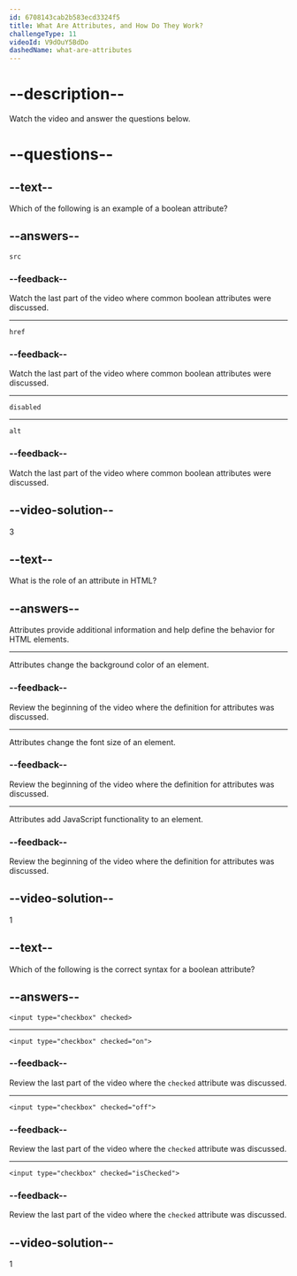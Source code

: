 ```yaml
---
id: 6708143cab2b583ecd3324f5
title: What Are Attributes, and How Do They Work?
challengeType: 11
videoId: V9dOuY5BdDo
dashedName: what-are-attributes
---
```


# --description--

Watch the video and answer the questions below.

# --questions--

## --text--

Which of the following is an example of a boolean attribute?

## --answers--

`src`

### --feedback--

Watch the last part of the video where common boolean attributes were discussed.

---

`href`

### --feedback--

Watch the last part of the video where common boolean attributes were discussed.

---

`disabled`

---

`alt`

### --feedback--

Watch the last part of the video where common boolean attributes were discussed.

## --video-solution--

3

## --text--

What is the role of an attribute in HTML?

## --answers--

Attributes provide additional information and help define the behavior for HTML elements.

---

Attributes change the background color of an element.

### --feedback--

Review the beginning of the video where the definition for attributes was discussed.

---

Attributes change the font size of an element.

### --feedback--

Review the beginning of the video where the definition for attributes was discussed.

---

Attributes add JavaScript functionality to an element.

### --feedback--

Review the beginning of the video where the definition for attributes was discussed.

## --video-solution--

1

## --text--

Which of the following is the correct syntax for a boolean attribute?

## --answers--

`<input type="checkbox" checked>`

---

`<input type="checkbox" checked="on">`

### --feedback--

Review the last part of the video where the `checked` attribute was discussed.

---

`<input type="checkbox" checked="off">`

### --feedback--

Review the last part of the video where the `checked` attribute was discussed.

---

`<input type="checkbox" checked="isChecked">`

### --feedback--

Review the last part of the video where the `checked` attribute was discussed.

## --video-solution--

1

